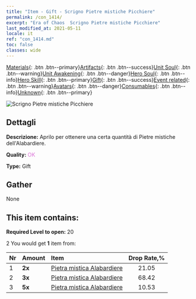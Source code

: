 ```yaml
---
title: "Item - Gift - Scrigno Pietre mistiche Picchiere"
permalink: /con_1414/
excerpt: "Era of Chaos  Scrigno Pietre mistiche Picchiere"
last_modified_at: 2021-05-11
locale: it
ref: "con_1414.md"
toc: false
classes: wide
---
```

 [Materials](/ItemsIT/){: .btn .btn--primary}[Artifacts](/ItemsIT/Artifacts/){: .btn .btn--success}[Unit Soul](/ItemsIT/UnitSoul/){: .btn .btn--warning}[Unit Awakening](/ItemsIT/UnitAwakening/){: .btn .btn--danger}[Hero Soul](/ItemsIT/HeroSoul/){: .btn .btn--info}[Hero Skill](/ItemsIT/HeroSkill/){: .btn .btn--primary}[Gift](/ItemsIT/Gift/){: .btn .btn--success}[Event related](/ItemsIT/Events/){: .btn .btn--warning}[Avatars](/ItemsIT/Avatars/){: .btn .btn--danger}[Consumables](/ItemsIT/Consumables/){: .btn .btn--info}[Unknown](/ItemsIT/Unknown/){: .btn .btn--primary}

 ![Scrigno Pietre mistiche Picchiere](/images/t/i_907028.png)

## Dettagli
 **Descrizione:** Aprilo per ottenere una certa quantità di Pietre mistiche dell'Alabardiere.

 **Quality:** <span style="color: #DA70D6">OK</span>

 **Type:** Gift

## Gather

  None

## This item contains:

 **Required Level to open:** 20

 2 You would get **1** item  from:

  | Nr | Amount |     Item    | Drop Rate,% |
  |:---|:-------|:------------|:---------:|
  | 1 |  **2x** | [Pietra mistica Alabardiere](/ItemsIT/unt_282/) | 21.05 | 
  | 2 |  **3x** | [Pietra mistica Alabardiere](/ItemsIT/unt_282/) | 68.42 | 
  | 3 |  **5x** | [Pietra mistica Alabardiere](/ItemsIT/unt_282/) | 10.53 | 
